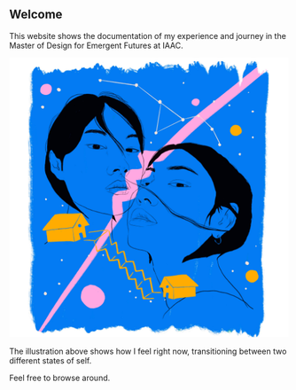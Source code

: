 ## Welcome

This website shows the documentation of my experience and journey in the Master of Design for Emergent Futures at IAAC.

![](docs\images\lug.jpg)

The illustration above shows how I feel right now, transitioning between two different states of self.

Feel free to browse around.
